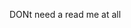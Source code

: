 DONt need a read me at all
<!---
Polarcod/Polarcod is a ✨ special ✨ repository because its `README.md` (this file) appears on your GitHub profile.
You can click the Preview link to take a look at your changes.
--->
